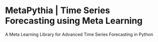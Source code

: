 # MetaPythia | Time Series Forecasting using Meta Learning
A Meta Learning Library for Advanced Time Series Forecasting in Python

